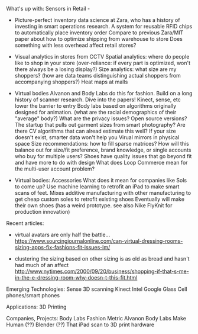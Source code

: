 What's up with: Sensors in Retail -

+ Picture-perfect inventory data science at Zara, who has a history of investing in smart operations research.
A system for reusable RFID chips to automatically place inventory order
Compare to previous Zara/MIT paper about how to optimize shipping from warehouse to store
Does something with less overhead affect retail stores? 

+ Visual analytics in stores from CCTV 
Spatial analytics: where do people like to shop in your store (over-reliance: if every part is optimized, won't there always be a losing display?)
Size analytics: what size are my shoppers? (how are data teams distinguishing actual shoppers from accompanying shoppers?)
Heat maps at malls

+ Virtual bodies
Alvanon and Body Labs do this for fashion. Build on a long history of scanner research.
Dive into the papers! 
Kinect, sense, etc lower the barrier to entry
Body labs based on algorithms originally designed for animation. (what are the racial demographics of their "average" body?)
What are the privacy issues? 
Open source versions?
The startup that pulls out garment sizes from smart photography? Are there CV algorithms that can alread estimate this well? 
If your size doesn't exist, smarter data won't help you
Virual mirrors in physical space
Size recommendations: how to fill sparse matrices? How will this balance out for size/fit preference, brand knowledge, or single accounts who buy for multiple users? 
Shoes have quality issues that go beyond fit and have more to do with design
What does Loop Commerce mean for the multi-user account problem? 

+ Virtual bodies: Accessories
What does it mean for companies like Sols to come up? Use machine learning to retrofit an iPad to make smart scans of feet. 
Mixes additive manufacturing with other manufacturing to get cheap custom soles to retrofit existing shoes
Eventually will make their own shoes (has a weird prototype. see also Nike FlyKnit for production innovation) 

Recent articles:
- virtual avatars are only half the battle...
https://www.sourcingjournalonline.com/can-virtual-dressing-rooms-sizing-apps-fix-fashions-fit-issues-lm/

- clustering the sizing based on other sizing is as old as bread and hasn't had much of an affect
http://www.nytimes.com/2000/09/20/business/shopping-if-that-s-me-in-the-e-dressing-room-why-doesn-t-this-fit.html

Emerging Technologies: 
Sense 3D scanning
Kinect 
Intel 
Google Glass
Cell phones/smart phones

Applications: 
3D Printing

Companies, Projects:
Body Labs
Fashion Metric
Alvanon
Body Labs
Make Human (??) 
Blender (??)
That iPad scan to 3D print hardware
